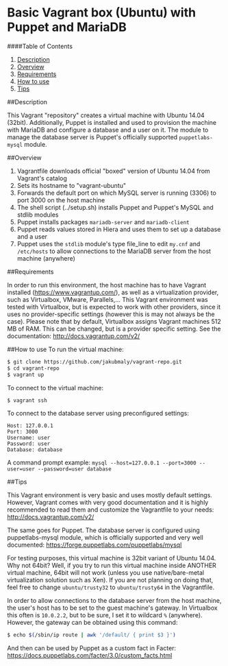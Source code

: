 # Basic Vagrant box (Ubuntu) with Puppet and MariaDB

####Table of Contents

1. [Description](#description)
2. [Overview](#overview)
3. [Requirements](#requirements)
4. [How to use](#how-to-use)
5. [Tips](#Tips)

##Description

This Vagrant "repository" creates a virtual machine with Ubuntu 14.04 (32bit). Additionally, Puppet is installed and used to provision the machine with MariaDB and configure a database and a user on it. The module to manage the database server is Puppet's officially supported `puppetlabs-mysql` module.

##Overview

1. Vagrantfile downloads official "boxed" version of Ubuntu 14.04 from Vagrant's catalog
2. Sets its hostname to "vagrant-ubuntu"
3. Forwards the default port on which MySQL server is running (3306) to port 3000 on the host machine
4. The shell script (../setup.sh) installs Puppet and Puppet's MySQL and stdlib modules
5. Puppet installs packages `mariadb-server` and `mariadb-client`
6. Puppet reads values stored in Hiera and uses them to set up a database and a user
7. Puppet uses the `stdlib` module's type file_line to edit `my.cnf` and `/etc/hosts` to allow connections to the MariaDB server from the host machine (anywhere)

##Requirements

In order to run this environment, the host machine has to have Vagrant installed (https://www.vagrantup.com/), as well as a virtualization provider, such as Virtualbox, VMware, Parallels,...
This Vagrant environment was tested with Virtualbox, but is expected to work with other providers, since it uses no provider-specific settings (however this is may not always be the case). Please note that by default, Virtualbox assigns Vagrant machines 512 MB of RAM. This can be changed, but is a provider specific setting. See the documentation: http://docs.vagrantup.com/v2/

##How to use
To run the virtual machine:

```bash
$ git clone https://github.com/jakubmaly/vagrant-repo.git
$ cd vagrant-repo
$ vagrant up
```

To connect to the virtual machine:

```bash
$ vagrant ssh
```


To connect to the database server using preconfigured settings:

~~~
Host: 127.0.0.1
Port: 3000
Username: user
Password: user
Database: database
~~~

A command prompt example: `mysql --host=127.0.0.1 --port=3000 --user=user --password=user database`

##Tips

This Vagrant environment is very basic and uses mostly default settings. However, Vagrant comes with very good documentation and it is highly recommended to read them and customize the Vagrantfile to your needs: http://docs.vagrantup.com/v2/

The same goes for Puppet. The database server is configured using puppetlabs-mysql module, which is officially supported and very well documented: https://forge.puppetlabs.com/puppetlabs/mysql

For testing purposes, this virtual machine is 32bit variant of Ubuntu 14.04. Why not 64bit? Well, if you try to run this virtual machine inside ANOTHER virtual machine, 64bit will not work (unless you use native/bare-metal virtualization solution such as Xen). If you are not planning on doing that, feel free to change `ubuntu/trusty32` to `ubuntu/trusty64` in the Vagrantfile.

In order to allow connections to the database server from the host machine, the user's host has to be set to the guest machine's gateway. In Virtualbox this often is `10.0.2.2`, but to be sure, I set it to wildcard `%` (anywhere). However, the gateway can be obtained using this command: 

```bash
$ echo $(/sbin/ip route | awk '/default/ { print $3 }')
```
And then can be used by Puppet as a custom fact in Facter: https://docs.puppetlabs.com/facter/3.0/custom_facts.html